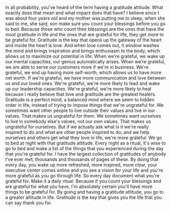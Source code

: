  In all probability, you've heard of the term having a gratitude attitude. What exactly does that mean and what impact does that have? I believe since I was about four years old and my mother was putting me to sleep, when she said to me, she said, son make sure you count your blessings before you go to bed. Because those who count their blessings are the ones that have the most gratitude in life and the ones that are grateful for life, they get more to be grateful for. Gratitude is the key that opens up the gateway of the heart and inside the heart is love. And when love comes out, it window washes the mind and brings inspiration and brings enthusiasm to the body, which allows us to maximize our potential in life. When we're grateful, we wake up our mental capacities, our genius automatically arises. When we're grateful, we are able to serve our customers more if we're in business. We're grateful, we end up having more self-worth, which allows us to have more net worth. If we're grateful, we have more communication and love between us and our loved ones. We're grateful, we're more likely to lead and wake up our leadership capacities. We're grateful, we're more likely to heal because I really believe that love and gratitude are the greatest healers. Gratitude is a perfect mind, a balanced mind where we seem to hidden order in life, instead of trying to impose things that we're ungrateful for. We sometimes want other people to live outside their values and live in our values. That makes us ungrateful for them. We sometimes want ourselves to live in somebody else's values, not our own values. That makes us ungrateful for ourselves. But if we actually ask what is it we're really inspired to do and what are other people inspired to do, and we help ourselves and others get what they love in life, we're more grateful. We go to bed at night with that gratitude attitude. Every night as a ritual, it's wise to go to bed and make a list of the things that you experienced during the day that you're grateful for. I have the largest collection of gratitudes of anybody I've ever met, thousands and thousands of pages of these. By doing that every day, you wake up more refreshed, more inspired, more clear, your executive center comes online and you see a vision for your life and you're more grateful as you go through life. So every day document what you're grateful for. Make it a daily ritual. Because if you count your blessings and are grateful for what you have, I'm absolutely certain you'll have more things to be grateful for. By going and having a gratitude attitude, you go to a greater altitude in life. Gratitude is the key that gives you the life that you can say thank you for.